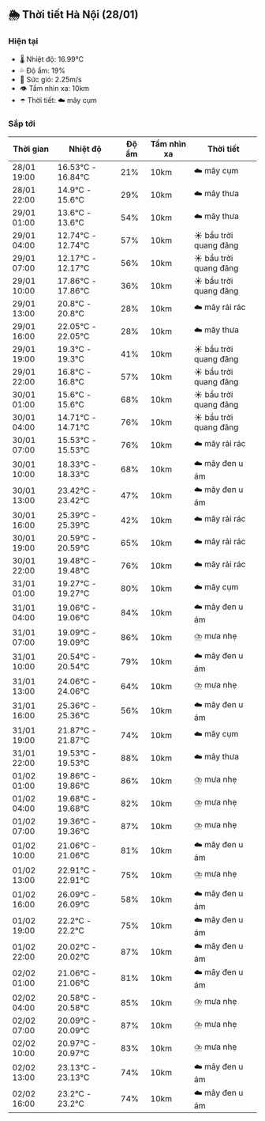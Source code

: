 ## 🌦️ Thời tiết Hà Nội (28/01)

### Hiện tại

- 🌡️ Nhiệt độ: 16.99℃
- 💦 Độ ẩm: 19%
- 💨 Sức gió: 2.25m/s
- 👁️ Tầm nhìn xa: 10km
- ☂️ Thời tiết: ☁️ mây cụm

### Sắp tới

| Thời gian | Nhiệt độ | Độ ẩm | Tầm nhìn xa | Thời tiết |
| --- | --- | --- | --- | --- |
| 28/01 19:00 | 16.53℃ - 16.84℃ | 21% | 10km | ☁️ mây cụm |
| 28/01 22:00 | 14.9℃ - 15.6℃ | 29% | 10km | ☁️ mây thưa |
| 29/01 01:00 | 13.6℃ - 13.6℃ | 54% | 10km | ☁️ mây thưa |
| 29/01 04:00 | 12.74℃ - 12.74℃ | 57% | 10km | ☀️ bầu trời quang đãng |
| 29/01 07:00 | 12.17℃ - 12.17℃ | 56% | 10km | ☀️ bầu trời quang đãng |
| 29/01 10:00 | 17.86℃ - 17.86℃ | 36% | 10km | ☀️ bầu trời quang đãng |
| 29/01 13:00 | 20.8℃ - 20.8℃ | 28% | 10km | ☁️ mây rải rác |
| 29/01 16:00 | 22.05℃ - 22.05℃ | 28% | 10km | ☁️ mây thưa |
| 29/01 19:00 | 19.3℃ - 19.3℃ | 41% | 10km | ☀️ bầu trời quang đãng |
| 29/01 22:00 | 16.8℃ - 16.8℃ | 57% | 10km | ☀️ bầu trời quang đãng |
| 30/01 01:00 | 15.6℃ - 15.6℃ | 68% | 10km | ☀️ bầu trời quang đãng |
| 30/01 04:00 | 14.71℃ - 14.71℃ | 76% | 10km | ☀️ bầu trời quang đãng |
| 30/01 07:00 | 15.53℃ - 15.53℃ | 76% | 10km | ☁️ mây rải rác |
| 30/01 10:00 | 18.33℃ - 18.33℃ | 68% | 10km | ☁️ mây đen u ám |
| 30/01 13:00 | 23.42℃ - 23.42℃ | 47% | 10km | ☁️ mây đen u ám |
| 30/01 16:00 | 25.39℃ - 25.39℃ | 42% | 10km | ☁️ mây rải rác |
| 30/01 19:00 | 20.59℃ - 20.59℃ | 65% | 10km | ☁️ mây rải rác |
| 30/01 22:00 | 19.48℃ - 19.48℃ | 76% | 10km | ☁️ mây rải rác |
| 31/01 01:00 | 19.27℃ - 19.27℃ | 80% | 10km | ☁️ mây cụm |
| 31/01 04:00 | 19.06℃ - 19.06℃ | 84% | 10km | ☁️ mây đen u ám |
| 31/01 07:00 | 19.09℃ - 19.09℃ | 86% | 10km | ⛈️ mưa nhẹ |
| 31/01 10:00 | 20.54℃ - 20.54℃ | 79% | 10km | ☁️ mây đen u ám |
| 31/01 13:00 | 24.06℃ - 24.06℃ | 64% | 10km | ⛈️ mưa nhẹ |
| 31/01 16:00 | 25.36℃ - 25.36℃ | 56% | 10km | ☁️ mây đen u ám |
| 31/01 19:00 | 21.87℃ - 21.87℃ | 74% | 10km | ☁️ mây cụm |
| 31/01 22:00 | 19.53℃ - 19.53℃ | 88% | 10km | ☁️ mây thưa |
| 01/02 01:00 | 19.86℃ - 19.86℃ | 86% | 10km | ⛈️ mưa nhẹ |
| 01/02 04:00 | 19.68℃ - 19.68℃ | 82% | 10km | ⛈️ mưa nhẹ |
| 01/02 07:00 | 19.36℃ - 19.36℃ | 87% | 10km | ⛈️ mưa nhẹ |
| 01/02 10:00 | 21.06℃ - 21.06℃ | 81% | 10km | ☁️ mây đen u ám |
| 01/02 13:00 | 22.91℃ - 22.91℃ | 75% | 10km | ⛈️ mưa nhẹ |
| 01/02 16:00 | 26.09℃ - 26.09℃ | 58% | 10km | ☁️ mây đen u ám |
| 01/02 19:00 | 22.2℃ - 22.2℃ | 75% | 10km | ☁️ mây đen u ám |
| 01/02 22:00 | 20.02℃ - 20.02℃ | 87% | 10km | ☁️ mây đen u ám |
| 02/02 01:00 | 21.06℃ - 21.06℃ | 81% | 10km | ☁️ mây đen u ám |
| 02/02 04:00 | 20.58℃ - 20.58℃ | 85% | 10km | ⛈️ mưa nhẹ |
| 02/02 07:00 | 20.09℃ - 20.09℃ | 87% | 10km | ⛈️ mưa nhẹ |
| 02/02 10:00 | 20.97℃ - 20.97℃ | 83% | 10km | ⛈️ mưa nhẹ |
| 02/02 13:00 | 23.13℃ - 23.13℃ | 74% | 10km | ☁️ mây đen u ám |
| 02/02 16:00 | 23.2℃ - 23.2℃ | 74% | 10km | ☁️ mây đen u ám |
